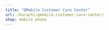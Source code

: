 ```yaml
---
title: "QMobile Customer Care Center"
url: /karachi/qmobile-customer-care-center/
shop: mobile phone
---
```

